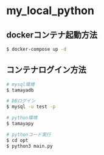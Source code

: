 # my_local_python


## dockerコンテナ起動方法
```sh
$ docker-compose up -d
```

## コンテナログイン方法
```sh
# mysql環境
$ tamayadb

# DBログイン
$ mysql -u test -p

# python環境
$ tamayapy

# pythonコード実行
$ cd opt
$ python3 main.py
```
